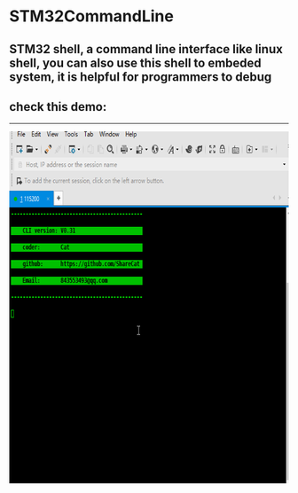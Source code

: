 # STM32CommandLine
## STM32 shell, a command line interface like linux shell, you can also use this shell to embeded system, it is helpful for programmers to debug
## check this demo:
***
<img src="./Doc/demo_pic.gif" width = "669" height = "635" alt="demo_pic.gif" align=center />